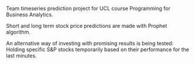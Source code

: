Team timeseries prediction project for UCL course Programming for Business Analytics.

Short and long term stock price predictions are made with Prophet algorithm.

An alternative way of investing with promising results is being tested: Holding specific S&P stocks temporarily based on their performance for the last minutes.
